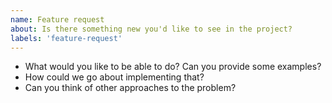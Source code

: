 ```yaml
---
name: Feature request
about: Is there something new you'd like to see in the project?
labels: 'feature-request'
---
```


* What would you like to be able to do? Can you provide some examples?
* How could we go about implementing that?
* Can you think of other approaches to the problem?